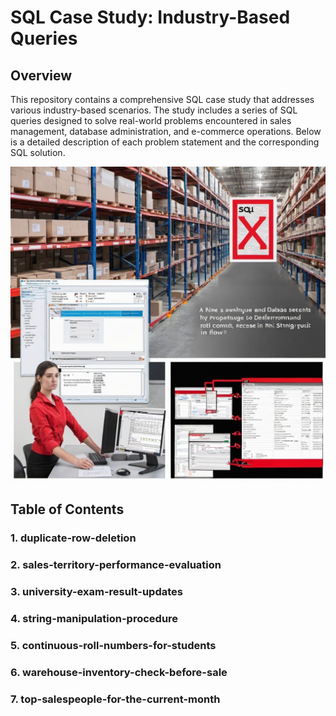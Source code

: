 # SQL Case Study: Industry-Based Queries

## Overview

This repository contains a comprehensive SQL case study that addresses various industry-based scenarios. The study includes a series of SQL queries designed to solve real-world problems encountered in sales management, database administration, and e-commerce operations. Below is a detailed description of each problem statement and the corresponding SQL solution.

![Industry Based Queries](industrybasedqueries.jpg)

## Table of Contents

### 1. duplicate-row-deletion
### 2. sales-territory-performance-evaluation
### 3. university-exam-result-updates
### 4. string-manipulation-procedure
### 5. continuous-roll-numbers-for-students
### 6. warehouse-inventory-check-before-sale
### 7. top-salespeople-for-the-current-month